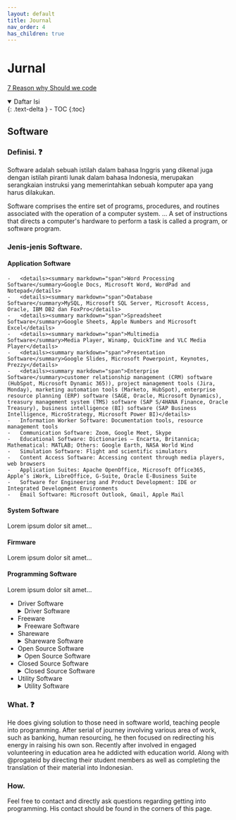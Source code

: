 ```yaml
---
layout: default
title: Journal
nav_order: 4
has_children: true
---
```


# Jurnal

[7 Reason why Should we code](https://docs.python.org/3/)


<details open markdown="block">
  <summary>
    Daftar Isi
  </summary>
  {: .text-delta }
- TOC
{:toc}
</details>

## Software
### Definisi. ❓
Software adalah sebuah istilah dalam bahasa Inggris yang dikenal juga dengan istilah piranti lunak dalam bahasa Indonesia, merupakan serangkaian instruksi yang memerintahkan sebuah komputer apa yang harus dilakukan.

Software comprises the entire set of programs, procedures, and routines associated with the operation of a computer system. ... A set of instructions that directs a computer's hardware to perform a task is called a program, or software program.

### Jenis-jenis Software.

#### Application Software

 	-	<details><summary markdown="span">Word Processing Software</summary>Google Docs, Microsoft Word, WordPad and Notepad</details>
	-	<details><summary markdown="span">Database Software</summary>MySQL, Microsoft SQL Server, Microsoft Access, Oracle, IBM DB2 dan FoxPro</details>
	-	<details><summary markdown="span">Spreadsheet Software</summary>Google Sheets, Apple Numbers and Microsoft Excel</details>
	-	<details><summary markdown="span">Multimedia Software</summary>Media Player, Winamp, QuickTime and VLC Media Player</details>
 	-	<details><summary markdown="span">Presentation Software</summary>Google Slides, Microsoft Powerpoint, Keynotes, Prezzy</details>
	-	<details><summary markdown="span">Enterprise Software</summary>customer relationship management (CRM) software (HubSpot, Microsoft Dynamic 365)), project management tools (Jira, Monday), marketing automation tools (Marketo, HubSpot), enterprise resource planning (ERP) software (SAGE, Oracle, Microsoft Dynamics), treasury management system (TMS) software (SAP S/4HANA Finance, Oracle Treasury), business intelligence (BI) software (SAP Business Intelligence, MicroStrategy, Microsoft Power BI)</details>
	-	Information Worker Software: Documentation tools, resource management tools
	-	Communication Software: Zoom, Google Meet, Skype
	-	Educational Software: Dictionaries – Encarta, Britannica; Mathematical: MATLAB; Others: Google Earth, NASA World Wind
	-	Simulation Software: Flight and scientific simulators
	-	Content Access Software: Accessing content through media players, web browsers
	-	Application Suites: Apache OpenOffice, Microsoft Office365, Apple’s iWork, LibreOffice, G-Suite, Oracle E-Business Suite
	-	Software for Engineering and Product Development: IDE or Integrated Development Environments
	-	Email Software: Microsoft Outlook, Gmail, Apple Mail


#### System Software
Lorem ipsum dolor sit amet...

#### Firmware
Lorem ipsum dolor sit amet...

#### Programming Software
Lorem ipsum dolor sit amet...

- Driver Software	
	<details><summary markdown="span">Driver Software</summary>**Lorem ipsum dolor sit amet...**</details>
- Freeware	
	<details><summary markdown="span">Freeware Software</summary>**Lorem ipsum dolor sit amet...**</details>
- Shareware	
	<details><summary markdown="span">Shareware Software</summary>**Lorem ipsum dolor sit amet...**</details>
- Open Source Software	
	<details><summary markdown="span">Open Source Software</summary>**Lorem ipsum dolor sit amet...**</details>
- Closed Source Software	
	<details><summary markdown="span">Closed Source Software</summary>**Lorem ipsum dolor sit amet...**</details>
- Utility Software	
	<details><summary markdown="span">Utility Software</summary>**Lorem ipsum dolor sit amet...**</details>

### What. ❓
He does giving solution to those need in software world, teaching people into programming.
After serial of journey involving various area of work, such as banking, human resourcing, he then focused on redirecting his energy in raising his own son.
Recently after involved in engaged volunteering in education area he addicted with education world.
Along with @progateid by directing their student members as well as completing the translation of their material into Indonesian.

### How.
Feel free to contact and directly ask questions regarding getting into programming. His contact should be found in the corners of this page.

